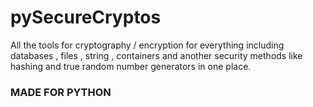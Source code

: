 # pySecureCryptos

All the tools for cryptography / encryption for everything including databases , files , string , containers and another security methods like hashing and true random number generators in one place.


### MADE FOR PYTHON